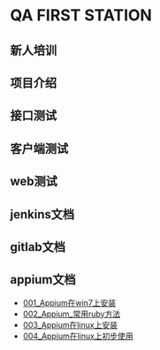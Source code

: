 # QA FIRST STATION

## 新人培训

## 项目介绍

## 接口测试

## 客户端测试

## web测试

## jenkins文档

## gitlab文档

## appium文档
* [001_Appium在win7上安装](http://gitlab.iduoku.cn/QA/firstStation/blob/master/appium/001_Appium%E5%9C%A8win7%E4%B8%8A%E5%AE%89%E8%A3%85.md)
* [002_Appium_常用ruby方法](http://gitlab.iduoku.cn/QA/firstStation/blob/master/appium/002_Appium_%E5%B8%B8%E7%94%A8ruby%E6%96%B9%E6%B3%95.md)
* [003_Appium在linux上安装](http://gitlab.iduoku.cn/QA/firstStation/blob/master/appium/003_Appium%E5%9C%A8linux%E4%B8%8A%E5%AE%89%E8%A3%85.md)
* [004_Appium在linux上初步使用](http://gitlab.iduoku.cn/QA/firstStation/blob/master/appium/004_Appium%E5%9C%A8linux%E4%B8%8A%E5%88%9D%E6%AD%A5%E4%BD%BF%E7%94%A8.md)